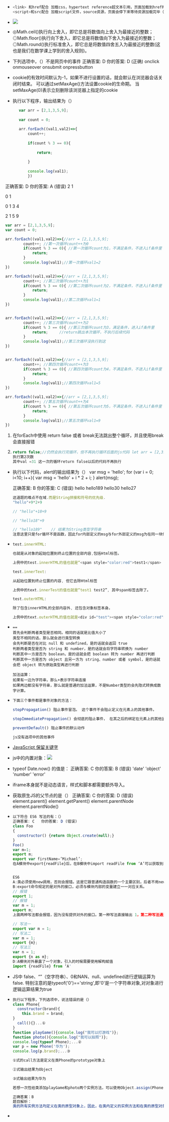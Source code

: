 * ```js
  <link> 和href配合 加载css，hypertext reference超文本引用，页面加载到href时不会停下来
  <script>和src配合 加载script文件，source资源，页面会停下来等待资源加载完毕（并执行完），所以一般js放在body的最下面
  ```

* ![](https://uploadfiles.nowcoder.com/images/20190513/5304986_1557761241947_781CA53DA27E6B58B8A9670E07E5DC40)

* ◎Math.ceil()执行向上舍入，即它总是将数值向上舍入为最接近的整数；
  ◎Math.floor()执行向下舍入，即它总是将数值向下舍入为最接近的整数；
  ◎Math.round()执行标准舍入，即它总是将数值四舍五入为最接近的整数(这也是我们在数学课上学到的舍入规则)。

* 下列选项中，（）不是网页中的事件
  正确答案: D   你的答案: D (正确)
  onclick
  onmouseover
  onsubmit
  onpressbutton

* cookie的有效时间默认为-1，如果不进行设置的话，就会默认在浏览器会话关闭时结束。
  可以通过setMaxAge()方法设置cookie的生命期。
  当setMaxAge(0)表示立刻删除该浏览器上指定的cookie

* 执行以下程序，输出结果为（）
```js
      var arr = [2,1,3,5,9];
      
      var count = 0;
      
      arr.forEach((val1,val2)=>{
          count++;
      
          if(count % 3 == 0){
      
              return;
      
          }
      
          console.log(val1);
          })
```

  正确答案: D   你的答案: A (错误)
  2 1

  0 1

  0 1 3 4

  2 1 5 9

```js
var arr = [2,1,3,5,9];
var count = 0;

arr.forEach((val1,val2)=>{//arr = [2,1,3,5,9];
        count++; //第一次循环count++为0
        if(count % 3 == 0){ //第一次循环count为1，不满足条件，不进入if条件里
            return;
        }
        console.log(val1);//第一次循环val1=2
})

arr.forEach((val1,val2)=>{//arr = [2,1,3,5,9];
        count++; //第二次循环count++为1
        if(count % 3 == 0){ //第二次循环count为2，不满足条件，不进入if条件里
            return;
        }
        console.log(val1);//第二次循环val1=1
})


arr.forEach((val1,val2)=>{//arr = [2,1,3,5,9];
        count++; //第三次循环count++为2
        if(count % 3 == 0){ //第三次循环count为3，满足条件，进入if条件里
            return;     //return跳出本次循环，不执行后续代码
        }
        console.log(val1);//第三次循环没执行到这
})


arr.forEach((val1,val2)=>{//arr = [2,1,3,5,9];
        count++; //第四次循环count++为3
        if(count % 3 == 0){ //第四次循环count为4，不满足条件，不进入if条件里
            return;         
        }
        console.log(val1);//第四次循环val1=5
})

arr.forEach((val1,val2)=>{//arr = [2,1,3,5,9];
        count++; //第五次循环count++为4
        if(count % 3 == 0){ //第五次循环count为5，不满足条件，不进入if条件里
            return;         
        }
        console.log(val1);//第五次循环val1=9
})
```

1. 在forEach中使用 return false 或者 break无法跳出整个循环，并且使用break会直接报错

2. ```jsx
   return false;//仍然会执行完循环，但不再执行循环后面的js代码 let arr = [2,31,3] arr.forEach((val, index) => { if(val===31) { return false } console.log('执行第' + index + '次数') }) 执行第0次数
   执行第2次数
   其中val =31 这一次的循环return false以后的代码不再执行
   ```
* 执行以下代码，alert的输出结果为（）
  var msg = 'hello';
  for (var i = 0; i<10; i++){
      var msg = 'hello' + i * 2 + i;
  }
  alert(msg);

  正确答案: B   你的答案: C (错误)
  hello
  hello189
  hello30
  hello27

  ```js
  这道题的难点不在域.而是String拼接和符号的优先级.
  "hello"+9*2+9  
  
  // "hello"+18+9
  
  // "hello18"+9
  
  // "hello189"    // 结果为String类型字符串
  注意这里只是for循环不是函数，因此for内部定义的msg与for外部定义的msg为在同一块作用域，为同一个变量。
  ```
  
* ```js
  test.innerHTML:
  
  也就是从对象的起始位置到终止位置的全部内容,包括Html标签。
  
  上例中的test.innerHTML的值也就是“<span style="color:red">test1</span> test2 ”。
  
  test.innerText: 
  
  从起始位置到终止位置的内容, 但它去除Html标签 
  
  上例中的text.innerTest的值也就是“test1 test2”, 其中span标签去除了。
  
  test.outerHTML:
  
  除了包含innerHTML的全部内容外, 还包含对象标签本身。
  
  上例中的text.outerHTML的值也就是<div id="test"><span style="color:red">test1</span> test2</div>
  ```
  
* ```text
  ==
  首先会判断两者类型是否相同。相同的话就是比值大小了
  类型不相同的话，那么就会进行类型转换
  会先判断是否在对比 null 和 undefined，是的话就会返回 true
  判断两者类型是否为 string 和 number，是的话就会将字符串转换为 number
  判断其中一方是否为 boolean，是的话就会把 boolean 转为 number 再进行判断
  判断其中一方是否为 object 且另一方为 string、number 或者 symbol，是的话就会把 object 转为原始类型再进行判断
  
  加法运算：
  如果有一边为字符串，那么+表示字符串连接
  如果两边都没有字符串，那么就是普通的加法运算，不是Number类型的会先隐式转换成数字计算。
  ```
  
* ```js
  下面三个事件都是事件对象的方法：
  
  stopPropagation() 阻止事件冒泡。 这个事件不会阻止定义在元素上的其他事件。
  
  stopImmediatePropagation() 会彻底的阻止事件， 在其之后的绑定在元素上的其他监听事件都不会触发
  
  preventDefault() 阻止事件的默认动作
  
  js没有选项中的其他事件
  ```
  
* [JavaScript 保留关键字](https://www.runoob.com/js/js-reserved.html)

* js中的内置对象：![](https://uploadfiles.nowcoder.com/images/20170106/994851_1483692460207_900B631B37CC71E17DB04673780996DE)

* typeof Date.now() 的值是：
  正确答案: C   你的答案: B (错误)
  'date'
  'object'
  'number'
  'error'
  
* iframe本身就不是动态语言，样式和脚本都需要额外导入。

* 获取原生JS的父节点的是（）
  正确答案: C   你的答案: D (错误)
  element.parent()
  element.getParent()
  element.parentNode
  element.parentNode()
  
* ```js
  以下符合 ES6 写法的有：（）
  正确答案: C   你的答案: D (错误)
  class Foo
  {
  	constructor() {return Object.create(null);}
  }
  Foo()
  var m=1;
  export m;
  export var firstName=’Michael’;
  在A模块中export{readFile}后，在B模块中import readFile from ‘A’可以获取到readFile
  
  
  ES6
  A:类必须使用new调用，否则会报错。这是它跟普通构造函数的一个主要区别，后者不用new也可以执行。
  B:export命令规定的是对外的接口，必须与模块内部的变量建立一一对应关系。
  // 报错
  export 1;
  // 报错
  var m = 1;
  export m;
  上面两种写法都会报错，因为没有提供对外的接口。第一种写法直接输出 1，第二种写法通过变量m，还是直接输出 1。1只是一个值，不是接口。正确的写法是下面这样。
  
  // 写法一
  export var m = 1;
  // 写法二
  var m = 1;
  export {m};
  // 写法三
  var n = 1;
  export {n as m};
  D:A模块对外暴露了一个对象，引入的时候需要使用解构赋值
  import {readFile} from ‘A'
  
  ```
  
* JS中
  false、“”（空字符串）、0和NAN、null、undefined进行逻辑运算为false.
  特别注意的是typeof('0')=='string',即'0'是一个字符串对象,对对象进行逻辑运算结果为true
  
* ```js
  执行以下程序，下列选项中，说法错误的是（）
  class Phone{
    constructor(brand){
      this.brand = brand;
  }
    call(){}...①
  }
  function playGame(){console.log("我可以打游戏")};
  function photo(){console.log("我可以拍照")};
  console.log(typeof Phone);...②
  var p = new Phone('华为');
  console.log(p.brand);...③
  
  ①式的call方法是定义在类Phone的prototype对象上
  
  ②式输出结果为Object
  
  ③式输出结果为华为
  
  若想一次性给类添加playGame和photo两个实例方法，可以使用Object.assign(Phone.prototype,{playGame,photo})
  
  正确答案：B
  题目解析：
  类的所有实例方法均定义在类的原型对象上，因此，在类内定义的实例方法和在类的原型对象上定义方法是等价的，call()是实例方法，故A选项说法正确，不符合题意；类的本质是函数，实际上，ES6中的类可以视为ES5中构造函数的另一种写法，所以②式的输出结果为function而不是Object，B选项说法错误，符合题意；p为类的实例对象，该对象有一个属性brand，属性值为华为，C选项说法正确，不符合题意；Object.assign(target, source)可将source源对象所有可枚举的属性（或方法）分配给target对象，所以可以使用Object.assign(Phone.prototype,{playGame,photo})为类一次性添加playGame和photo两个实例方法，D选项说法正确，不符合题意。
  ```
  
* 

  